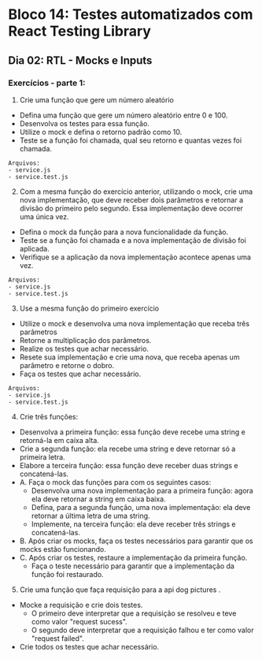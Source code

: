 # Bloco 14: Testes automatizados com React Testing Library
## Dia 02: RTL - Mocks e Inputs
### Exercícios - parte 1:

1. Crie uma função que gere um número aleatório
* Defina uma função que gere um número aleatório entre 0 e 100.
* Desenvolva os testes para essa função.
* Utilize o mock e defina o retorno padrão como 10.
* Teste se a função foi chamada, qual seu retorno e quantas vezes foi chamada.

~~~
Arquivos:
- service.js
- service.test.js
~~~

2. Com a mesma função do exercício anterior, utilizando o mock, crie uma nova implementação, que deve receber dois parâmetros e retornar a divisão do primeiro pelo segundo. Essa implementação deve ocorrer uma única vez.
* Defina o mock da função para a nova funcionalidade da função.
* Teste se a função foi chamada e a nova implementação de divisão foi aplicada.
* Verifique se a aplicação da nova implementação acontece apenas uma vez.

~~~
Arquivos:
- service.js
- service.test.js
~~~

3. Use a mesma função do primeiro exercício
* Utilize o mock e desenvolva uma nova implementação que receba três parâmetros
* Retorne a multiplicação dos parâmetros.
* Realize os testes que achar necessário.
* Resete sua implementação e crie uma nova, que receba apenas um parâmetro e retorne o dobro.
* Faça os testes que achar necessário.

~~~
Arquivos:
- service.js
- service.test.js
~~~

4. Crie três funções:
* Desenvolva a primeira função: essa função deve recebe uma string e retorná-la em caixa alta.
* Crie a segunda função: ela recebe uma string e deve retornar só a primeira letra.
* Elabore a terceira função: essa função deve receber duas strings e concatená-las.
* A. Faça o mock das funções para com os seguintes casos:
  * Desenvolva uma nova implementação para a primeira função: agora ela deve retornar a string em caixa baixa.
  * Defina, para a segunda função, uma nova implementação: ela deve retornar a última letra de uma string.
  * Implemente, na terceira função: ela deve receber três strings e concatená-las.
* B. Após criar os mocks, faça os testes necessários para garantir que os mocks estão funcionando.
* C. Após criar os testes, restaure a implementação da primeira função.
  * Faça o teste necessário para garantir que a implementação da função foi restaurado.

5. Crie uma função que faça requisição para a api dog pictures .
* Mocke a requisição e crie dois testes.
  * O primeiro deve interpretar que a requisição se resolveu e teve como valor "request sucess".
  * O segundo deve interpretar que a requisição falhou e ter como valor "request failed".
* Crie todos os testes que achar necessário.
